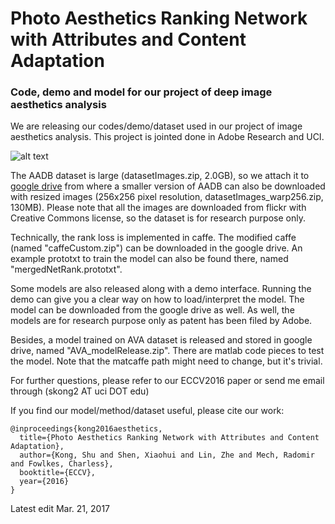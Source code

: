 # Photo Aesthetics Ranking Network with Attributes and Content Adaptation
### Code, demo and model for our project of deep image aesthetics analysis

We are releasing our codes/demo/dataset used in our project of image aesthetics analysis. This project is jointed done in Adobe Research and UCI.

![alt text](http://www.ics.uci.edu/~skong2/img/aestheticsDemoFigure.png "display")

The AADB dataset is large (datasetImages.zip, 2.0GB), so we attach it to [google drive](https://drive.google.com/open?id=0BxeylfSgpk1MOVduWGxyVlJFUHM) from where a smaller version of AADB can also be downloaded with resized images (256x256 pixel resolution, datasetImages_warp256.zip, 130MB). Please note that all the images are downloaded from flickr with Creative Commons license, so the dataset is for research purpose only.

Technically, the rank loss is implemented in caffe. The modified caffe (named "caffeCustom.zip") can be downloaded in the google drive. An example prototxt to train the model can also be found there, named "mergedNetRank.prototxt". 

Some models are also released along with a demo interface. Running the demo can give you a clear way on how to load/interpret the model. The model can be downloaded from the google drive as well. As well, the models are for research purpose only as patent has been filed by Adobe.

Besides, a model trained on AVA dataset is released and stored in google drive, named "AVA_modelRelease.zip". There are matlab code pieces to test the model. Note that the matcaffe path might need to change, but it's trivial.

For further questions, please refer to our ECCV2016 paper or send me email through (skong2 AT uci DOT edu)

If you find our model/method/dataset useful, please cite our work:

    @inproceedings{kong2016aesthetics,
      title={Photo Aesthetics Ranking Network with Attributes and Content Adaptation},
      author={Kong, Shu and Shen, Xiaohui and Lin, Zhe and Mech, Radomir and Fowlkes, Charless},
      booktitle={ECCV},
      year={2016}
    }

Latest edit
Mar. 21, 2017


